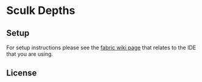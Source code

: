 # Sculk Depths

## Setup

For setup instructions please see the [fabric wiki page](https://fabricmc.net/wiki/tutorial:setup) that relates to the IDE that you are using.

## License


